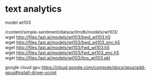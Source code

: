 # text analytics
model wt103

/content/simple-sentiment/data/aclImdb/models/wt103/   
wget http://files.fast.ai/models/wt103/bwd_wt103.h5   
wget http://files.fast.ai/models/wt103/bwd_wt103_enc.h5    
wget http://files.fast.ai/models/wt103/fwd_wt103.h5   
wget http://files.fast.ai/models/wt103/fwd_wt103_enc.h5    
wget http://files.fast.ai/models/wt103/itos_wt103.pkl   

google cloud gpu
https://cloud.google.com/compute/docs/gpus/add-gpus#install-driver-script

